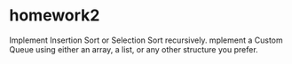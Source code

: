 # homework2
Implement Insertion Sort or Selection Sort recursively.
mplement a Custom Queue using either an array, a list, or any other structure you prefer.
